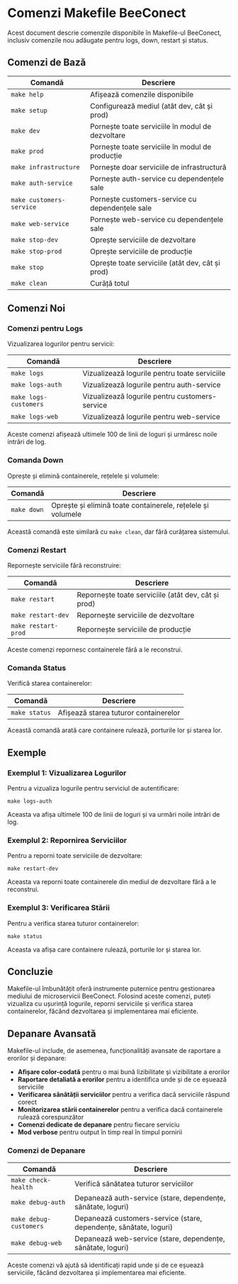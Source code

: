 # Comenzi Makefile BeeConect

Acest document descrie comenzile disponibile în Makefile-ul BeeConect, inclusiv comenzile nou adăugate pentru logs, down, restart și status.

## Comenzi de Bază

| Comandă | Descriere |
|---------|-----------|
| `make help` | Afișează comenzile disponibile |
| `make setup` | Configurează mediul (atât dev, cât și prod) |
| `make dev` | Pornește toate serviciile în modul de dezvoltare |
| `make prod` | Pornește toate serviciile în modul de producție |
| `make infrastructure` | Pornește doar serviciile de infrastructură |
| `make auth-service` | Pornește auth-service cu dependențele sale |
| `make customers-service` | Pornește customers-service cu dependențele sale |
| `make web-service` | Pornește web-service cu dependențele sale |
| `make stop-dev` | Oprește serviciile de dezvoltare |
| `make stop-prod` | Oprește serviciile de producție |
| `make stop` | Oprește toate serviciile (atât dev, cât și prod) |
| `make clean` | Curăță totul |

## Comenzi Noi

### Comenzi pentru Logs

Vizualizarea logurilor pentru servicii:

| Comandă | Descriere |
|---------|-----------|
| `make logs` | Vizualizează logurile pentru toate serviciile |
| `make logs-auth` | Vizualizează logurile pentru auth-service |
| `make logs-customers` | Vizualizează logurile pentru customers-service |
| `make logs-web` | Vizualizează logurile pentru web-service |

Aceste comenzi afișează ultimele 100 de linii de loguri și urmăresc noile intrări de log.

### Comanda Down

Oprește și elimină containerele, rețelele și volumele:

| Comandă | Descriere |
|---------|-----------|
| `make down` | Oprește și elimină toate containerele, rețelele și volumele |

Această comandă este similară cu `make clean`, dar fără curățarea sistemului.

### Comenzi Restart

Repornește serviciile fără reconstruire:

| Comandă | Descriere |
|---------|-----------|
| `make restart` | Repornește toate serviciile (atât dev, cât și prod) |
| `make restart-dev` | Repornește serviciile de dezvoltare |
| `make restart-prod` | Repornește serviciile de producție |

Aceste comenzi repornesc containerele fără a le reconstrui.

### Comanda Status

Verifică starea containerelor:

| Comandă | Descriere |
|---------|-----------|
| `make status` | Afișează starea tuturor containerelor |

Această comandă arată care containere rulează, porturile lor și starea lor.

## Exemple

### Exemplul 1: Vizualizarea Logurilor

Pentru a vizualiza logurile pentru serviciul de autentificare:

```
make logs-auth
```

Aceasta va afișa ultimele 100 de linii de loguri și va urmări noile intrări de log.

### Exemplul 2: Repornirea Serviciilor

Pentru a reporni toate serviciile de dezvoltare:

```
make restart-dev
```

Aceasta va reporni toate containerele din mediul de dezvoltare fără a le reconstrui.

### Exemplul 3: Verificarea Stării

Pentru a verifica starea tuturor containerelor:

```
make status
```

Aceasta va afișa care containere rulează, porturile lor și starea lor.

## Concluzie

Makefile-ul îmbunătățit oferă instrumente puternice pentru gestionarea mediului de microservicii BeeConect. Folosind aceste comenzi, puteți vizualiza cu ușurință logurile, reporni serviciile și verifica starea containerelor, făcând dezvoltarea și implementarea mai eficiente.

## Depanare Avansată

Makefile-ul include, de asemenea, funcționalități avansate de raportare a erorilor și depanare:

- **Afișare color-codată** pentru o mai bună lizibilitate și vizibilitate a erorilor
- **Raportare detaliată a erorilor** pentru a identifica unde și de ce eșuează serviciile
- **Verificarea sănătății serviciilor** pentru a verifica dacă serviciile răspund corect
- **Monitorizarea stării containerelor** pentru a verifica dacă containerele rulează corespunzător
- **Comenzi dedicate de depanare** pentru fiecare serviciu
- **Mod verbose** pentru output în timp real în timpul pornirii

### Comenzi de Depanare

| Comandă | Descriere |
|---------|-----------|
| `make check-health` | Verifică sănătatea tuturor serviciilor |
| `make debug-auth` | Depanează auth-service (stare, dependențe, sănătate, loguri) |
| `make debug-customers` | Depanează customers-service (stare, dependențe, sănătate, loguri) |
| `make debug-web` | Depanează web-service (stare, dependențe, sănătate, loguri) |

Aceste comenzi vă ajută să identificați rapid unde și de ce eșuează serviciile, făcând dezvoltarea și implementarea mai eficiente.